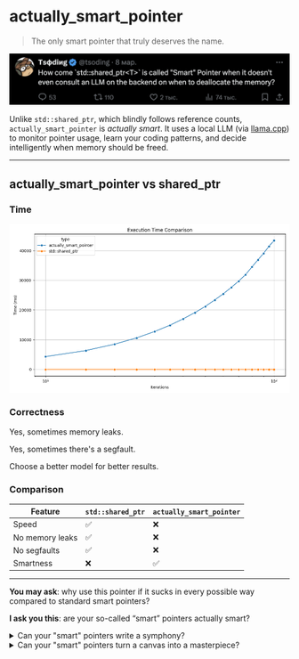 # actually_smart_pointer

> The only smart pointer that truly deserves the name.

![tweet](img/tweet.png)

Unlike `std::shared_ptr`, which blindly follows reference counts, `actually_smart_pointer` is *actually smart*.
It uses a local LLM (via [llama.cpp](https://github.com/ggml-org/llama.cpp)) to monitor pointer usage, learn your coding patterns, and decide intelligently when memory should be freed.

---

## actually_smart_pointer vs shared_ptr

### Time

![time](img/benchmark_time.png)

### Correctness

Yes, sometimes memory leaks.

Yes, sometimes there's a segfault.

Choose a better model for better results.

### Comparison

| Feature          | `std::shared_ptr` | `actually_smart_pointer` |
|------------------|-------------------|---------------------------|
| Speed            | ✅                | ❌                        |
| No memory leaks  | ✅                | ❌                        |
| No segfaults     | ✅                | ❌                        |
| Smartness        | ❌                | ✅                        |

---

**You may ask**: why use this pointer if it sucks in every possible way compared to standard smart pointers?

**I ask you this**: are your so-called “smart” pointers actually smart?

<details> <summary>Can your "smart" pointers write a symphony?</summary>

```c++
int main() {
    asp::actually_smart_pointer<int> p(new int(5));
    std::cout << p.ask("Write a symphony")<< std::endl;
}
```

Response:

<pre>
 of music in Python using the `fluidsynth` library.

## Installation

You can install the `fluidsynth` library using pip:

```bash
pip install fluidsynth
```

You also need to install the FluidSynth SoundFonts. You can download them from the [FluidSynth website](http://www.fluidsynth.org/).

## Usage

Here is a simple example of how to use the `fluidsynth` library to write a symphony:

```python
from fluidsynth import FluidSynth

fs = FluidSynth()
fs.set_sound_font("/path/to/your/soundfont.sf2")

midi_output = 0
fs.set_midi_output(midi_output)

soundfont_program = 0  # Program number of the soundfont to use
soundfont_bank = 0  # Bank number of the soundfont to use
fs.select_soundfont_program(soundfont_program, soundfont_bank)

# Play a C major chord
chord = [60, 64, 67]  # MIDI note numbers for C, E, G
for note in chord:
    fs.noteon(0, note, 127)

# Wait for a while
import time
time.sleep(1)

# Stop the chord
for note in chord:
    fs.noteoff(0, note)

# Close the MIDI output
fs.delete()
```

This script will play a C major chord for one second. You can adjust the `chord` variable to play different notes.

Please note that this is a very basic example. The `fluidsynth` library is capable of much more, including playing MIDI files, handling multiple MIDI outputs, and more. You should refer to the [FluidSynth documentation](http://www.fluidsynth.org/api/index.html) for more information.

## Further Reading

- [FluidSynth documentation](http://www.fluidsynth.org/api/index.

</pre>

gnu-time:
```
Command being timed: "./example"
...
Elapsed (wall clock) time (h:mm:ss or m:ss): 0:18.99
...
Maximum resident set size (kbytes): 351116
...
```

</details>

<details> <summary>Can your "smart" pointers turn a canvas into a masterpiece?</summary>

```c++
int main() {
    asp::actually_smart_pointer<int> p(new int(5));

    std::cout << p.ask("Turn canvas into a masterpiece")<< std::endl;
}
```

Response???:
<pre>
    </p>
        </div>
        <div class="col-md-4">
          <img src="images/portfolio-4.png" alt="Map of Favorite Spots" class="img-fluid">
          <h3>Map of Favorite Spots</h3>
          <p>I love to travel and I've been to many places. I've created a map of my favorite spots.</p>
        </div>
        <div class="col-md-4">
          <img src="images/portfolio-5.png" alt="Photo Gallery" class="img-fluid">
          <h3>Photo Gallery</h3>
          <p>A collection of my favorite photos. I've taken a lot of pictures and I'm always adding to this collection.</p>
        </div>
        <div class="col-md-4">
          <img src="images/portfolio-6.png" alt="Calculator" class="img-fluid">
          <h3>Calculator</h3>
          <p>A simple calculator that can perform basic arithmetic operations.</p>
        </div>
      </div>
    </div>

    <!-- Footer -->
    <footer class="footer">
      <div class="container">
        <h2>Contact Me</h2>
        <p>If you're interested in chatting or want more information about what I've been working on, I'd love to hear from you.</p>
        <p>Phone <strong>+1 (111) 555-1234</strong></p>
        <p>Email <strong>email@yoursite.com</strong></p>
      </div>
      <div class="footer-bottom">
        <p>Student name</p>
        <p>Back to top</p>
      </div>
    </footer>

    <!-- jQuery first, then Popper.js, then Bootstrap JS -->
    <script src="https://code.jquery.com/jquery-3.3

    
</pre>

gnu-time:

```
Command being timed: "./example"
...
Elapsed (wall clock) time (h:mm:ss or m:ss): 0:16.79
...
Maximum resident set size (kbytes): 356820
...
```

</details>



<details> <summary>Can your "smart" pointers write a bubble sort?</summary>

```c++
int main() {
    asp::actually_smart_pointer<int> p(new int(5));
    std::cout << p.ask("Write bubble sort in c++.") << std::endl;
}
```

Response:
```
A: Here is a simple implementation of Bubble Sort in C++:

#include<iostream>
using namespace std;

void bubbleSort(int arr[], int n) {
   for(int i = 0; i < n-1; i++) {
       for (int j = 0; j < n-i-1; j++) {
           if (arr[j] > arr[j+1]) {
              // Swap arr[j] and arr[j+1]
              int temp = arr[j];
              arr[j] = arr[j+1];
              arr[j+1] = temp;
           }
       }
   }
}

void printArray(int arr[], int size) {
   for (int i = 0; i < size; i++)
       cout<<arr[i]<<" ";
   cout<<endl;
}

int main() {
   int data[] = {-2, 45, 0, 11, -9};
   int size = sizeof(data)/sizeof(data[0]);
   bubbleSort(data, size);
   cout<<"Sorted Array in Ascending Order:\n";
   printArray(data, size);
}
```

gnu-time:
```
Command being timed: "./example"
...
Elapsed (wall clock) time (h:mm:ss or m:ss): 0:17.41
...
Maximum resident set size (kbytes): 357220
...
```
</details>

(Benchmarks use the 4GB model (linked below) on an M2 MacBook Pro.).

---

## Getting Started

### Clone the Repo
```bash
git clone https://github.com/lll-phill-lll/actually_smart_pointer.git
cd actually_smart_pointer
```

### 💡 Prerequisites
- CMake 3.16+
- C++17 compiler
- Python 3 (for visualization)
- [gguf-format LLM model](https://huggingface.co/collections/ggml/gguf-65c37ccab1d3c35d6976c582)

We recommend [deepseek-coder-6.7b-instruct.Q4_K_M.gguf](https://huggingface.co/deepseek-ai/deepseek-coder-6.7B-instruct-GGUF).

Download using `wget` or `curl`:
```bash
mkdir -p models
wget -O models/deepseek-coder-6.7b-instruct.Q4_K_M.gguf \
  https://huggingface.co/deepseek-ai/deepseek-coder-6.7B-instruct-GGUF/resolve/main/deepseek-coder-6.7b-instruct.Q4_K_M.gguf
```

I used this model. It gives pretty poor results controlling the refcounting (say hi to memleaks and segfaults) but it uses only about 300Mb of RAM and 4GB of disk space. 

---

## Build the Project

```bash
mkdir build && cd build
cmake ..
cmake --build .
```

To run the example:
```bash
./example
```

---

## Enable Debug Logs

To see all LLM prompts and responses (per-pointer):
```bash
cmake .. -DLLM_DEBUG_LOG=ON
cmake --build .
./example
```

This logs each pointer's lifecycle. Model responses if deleting is required:
```
[LLM][0x7ffd6a1c40a0] actually_smart_pointer::copy_constructor
[LLM][0x7ffd6a1c40a0] Prompt:
Q: copy()
A: false
```

---

## Run Benchmarks

Build and run the two benchmarks:
```bash
cmake --build . --target benchmark_std benchmark_asp
./benchmark_std
./benchmark_asp
```

This generates:
```
benchmark_std.csv
benchmark_asp.csv
```

---

## Visualize Results

Run the plotting script from the project root:
```bash
python3 ../plot_benchmark.py
```

It will generate:
- `benchmark_time.png`
- `benchmark_memory.png`

---

## Design Notes

Each `actually_smart_pointer` contains a `control_block` shared by copies. The block:
- Stores the actual object
- Maintains a string history of all method calls (e.g. `copy()`, `release()`)
- Sends that history to the LLM to decide whether to delete

The LLM prompt looks like:
```
You act as a custom shared_ptr implementation responsible for managing memory via reference counting.
I will report the names of methods called on the smart pointer.
Based on the sequence of operations, respond only with "true" if the memory should be deleted, or "false" if it should not.
```

---


